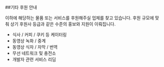 ##기타 후원 안내

이하에 해당하는 물품 또는 서비스를 후원해주실 업체를 찾고 있습니다. 후원 규모에 맞춰 상기 후원사 등급과 같은 수준의 홍보와 지원이 이뤄집니다.

- 식사 / 커피 / 쿠키 등 케이터링
- 동영상 녹화 / 중계
- 동영상 식자 / 자막 / 번역
- 무선 네트워크 및 충전소
- 개발자 관련 서비스 리딤

